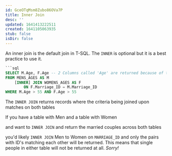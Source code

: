```yaml
---
id: GceOTqMsm8Zubo86OVa7P
title: Inner Join
desc: ''
updated: 1641413222511
created: 1641105063935
stub: false
isDir: false
---
```


An inner join is the default join in T-SQL. The `INNER` is optional but it is a best practice to use it.

````sql
```sql
SELECT M.Age, F.Age -- 2 Columns called 'Age' are returned because of the alias prefix
FROM MENS_AGES AS M
	[INNER] JOIN WOMENS_AGES AS F
		ON F.Marriage_ID = M.Marriage_ID
WHERE M.Age > 55 AND F.Age > 55
````

The `INNER JOIN` returns records where the criteria being joined upon matches on both tables

If you have a table with Men
and a table with Women

and want to `INNER JOIN` and return the married couples across both tables

you'd likely `INNER JOIN` Men to Women on `MARRIAGE_ID` and only the pairs with ID's matching each other will be returned. This means that single people in either table will not be returned at all. _Sorry!_
